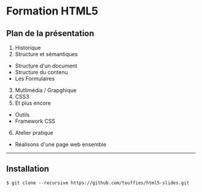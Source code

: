 # Formation HTML5


## Plan de la présentation

1. Historique
2. Structure et sémantiques
  * Structure d'un document
  * Structure du contenu
  * Les Formulaires
3. Mutlimédia / Grapghique
4. CSS3
5. Et plus encore
  * Outils
  * Framework CSS
6. Atelier pratique
  * Réalisons d'une page web ensemble</li>

---

## Installation

```
$ git clone --recursive https://github.com/touffies/html5-slides.git
```

